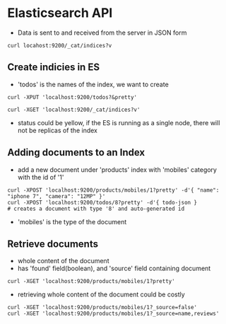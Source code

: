 # Elasticsearch API

- Data is sent to and received from the server in JSON form

```shell
curl locahost:9200/_cat/indices?v
```

## Create indicies in ES

- 'todos' is the names of the index, we want to create

```shell
curl -XPUT 'localhost:9200/todos?&pretty'

curl -XGET 'localhost:9200/_cat/indices?v'
```

- status could be yellow, if the ES is running as a single node, there will not be replicas of the index

## Adding documents to an Index

- add a new document under 'products' index with 'mobiles' category with the id of '1'

```shell
curl -XPOST 'localhost:9200/products/mobiles/1?pretty' -d'{ "name": "iphone 7", "camera": "12MP" }'
curl -XPOST 'localhost:9200/todos/8?pretty' -d'{ todo-json }
# creates a document with type '8' and auto-generated id
```

- 'mobiles' is the type of the document

## Retrieve documents

- whole content of the document
- has 'found' field(boolean), and 'source' field containing document

```shell
curl -XGET 'localhost:9200/products/mobiles/1?pretty'
```

- retrieving whole content of the document could be costly

```shell
curl -XGET 'localhost:9200/products/mobiles/1?_source=false'
curl -XGET 'localhost:9200/products/mobiles/1?_source=name,reviews'
```
